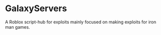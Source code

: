 # GalaxyServers
A Roblox script-hub for exploits mainly focused on making exploits for iron man games.
